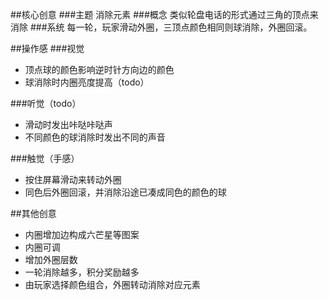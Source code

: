 ##核心创意
###主题
消除元素
###概念
类似轮盘电话的形式通过三角的顶点来消除
###系统
每一轮，玩家滑动外圈，三顶点颜色相同则球消除，外圈回滚。

##操作感
###视觉
- 顶点球的颜色影响逆时针方向边的颜色
- 球消除时内圈亮度提高（todo）

###听觉（todo）
- 滑动时发出咔哒咔哒声
- 不同颜色的球消除时发出不同的声音
      
###触觉（手感）
- 按住屏幕滑动来转动外圈
- 同色后外圈回滚，并消除沿途已凑成同色的颜色的球
 
##其他创意
- 内圈增加边构成六芒星等图案
- 内圈可调
- 增加外圈层数
- 一轮消除越多，积分奖励越多
- 由玩家选择颜色组合，外圈转动消除对应元素


